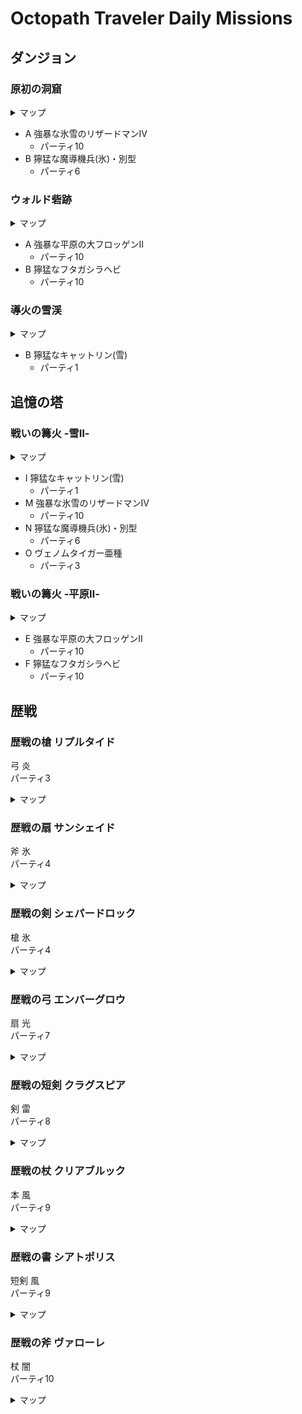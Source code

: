 # Octopath Traveler Daily Missions

## ダンジョン

### 原初の洞窟

<details><summary>マップ</summary><div>

![map](https://img.gamewith.jp/img/original_c53e3774b275b328f98db4eb4aa2ef52.jpg)

</div></details>

- A 強暴な氷雪のリザードマンⅣ
  - パーティ10
- B 獰猛な魔導機兵(氷)・別型
  - パーティ6

### ウォルド砦跡

<details><summary>マップ</summary><div>

![map](https://img.gamewith.jp/img/original_6d2f51872394a2256ff90a77dc095b64.jpg)

</div></details>

- A 強暴な平原の大フロッゲンⅡ
  - パーティ10
- B 獰猛なフタガシラヘビ
  - パーティ10

### 導火の雪渓

<details><summary>マップ</summary><div>

![map](https://img.gamewith.jp/img/original_cb3bc67faf4d7f06789fa5f0629e17e9.jpg)

</div></details>

- B 獰猛なキャットリン(雪)
  - パーティ1

## 追憶の塔

### 戦いの篝火 -雪Ⅱ-

<details><summary>マップ</summary><div>

![map](https://img.gamewith.jp/img/original_6d15344857c08709b688d2df22e0689c.jpg)

</div></details>

- I 獰猛なキャットリン(雪)
  - パーティ1
- M 強暴な氷雪のリザードマンⅣ
  - パーティ10
- N 獰猛な魔導機兵(氷)・別型
  - パーティ6
- O ヴェノムタイガー亜種
  - パーティ3

### 戦いの篝火 -平原Ⅱ-

<details><summary>マップ</summary><div>

![map](https://img.gamewith.jp/img/original_e89f3ec6e6426d2abff70d716ee148e1.jpg)

</div></details>

- E 強暴な平原の大フロッゲンⅡ
  - パーティ10
- F 獰猛なフタガシラヘビ
  - パーティ10

## 歴戦

### 歴戦の槍 リプルタイド

弓 炎  
パーティ3  

<details><summary>マップ</summary><div>

![spear](https://img.gamewith.jp/img/original_955e7bae6d530603d29e1b01db374ba0.jpg)

</div></details>

### 歴戦の扇 サンシェイド

斧 氷  
パーティ4  

<details><summary>マップ</summary><div>

![fan](https://img.gamewith.jp/img/original_5b6c677cc68de81e91f5ef030e01d10a.jpg)

</div></details>

### 歴戦の剣 シェパードロック

槍 氷  
パーティ4  

<details><summary>マップ</summary><div>

![sword](https://img.gamewith.jp/img/original_7ab846d288f44ad5a0154d2df3098670.jpg)

</div></details>

### 歴戦の弓 エンバーグロウ

扇 光  
パーティ7  

<details><summary>マップ</summary><div>

![bow](https://img.gamewith.jp/img/original_f022016ad5b91561b6ca6796b5746c6c.jpg)

</div></details>

### 歴戦の短剣 クラグスピア

剣 雷  
パーティ8  

<details><summary>マップ</summary><div>

![dagger](https://img.gamewith.jp/img/original_3ade2bc8ac6140d06431ef6616a36b9e.jpg)

</div></details>

### 歴戦の杖 クリアブルック

本 風  
パーティ9  

<details><summary>マップ</summary><div>

![wand](https://img.gamewith.jp/img/original_7675fc080af285b5d0755e7bd2f1ce06.jpg)

</div></details>

### 歴戦の書 シアトポリス

短剣 風  
パーティ9  

<details><summary>マップ</summary><div>

![book](https://img.gamewith.jp/img/original_9b456ed4281834eba0bf040b603d0002.jpg)

</div></details>

### 歴戦の斧 ヴァローレ

杖 闇  
パーティ10  

<details><summary>マップ</summary><div>

![axe](https://img.gamewith.jp/img/original_3935c69372f86328260e16a2d82f2166.jpg)

</div></details>
